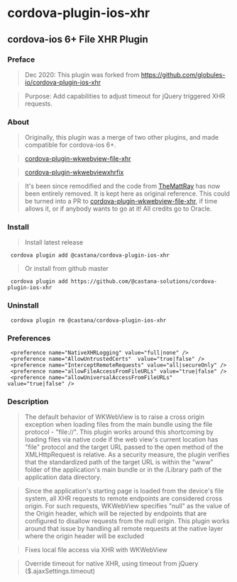 # cordova-plugin-ios-xhr
## cordova-ios 6+ File XHR Plugin

### Preface
> Dec 2020: This plugin was forked from https://github.com/globules-io/cordova-plugin-ios-xhr

> Purpose: Add capabilities to adjust timeout for jQuery triggered XHR requests.


### About
> Originally, this plugin was a merge of two other plugins, and made compatible for cordova-ios 6+.

> [cordova-plugin-wkwebview-file-xhr](https://github.com/oracle/cordova-plugin-wkwebview-file-xhr)

> [cordova-plugin-wkwebviewxhrfix](https://github.com/TheMattRay/cordova-plugin-wkwebviewxhrfix)

> It's been since remodified and the code from [TheMattRay](https://github.com/TheMattRay) has now been entirely removed. It is kept here as original reference. 
> This could be turned into a PR to [cordova-plugin-wkwebview-file-xhr](https://github.com/oracle/cordova-plugin-wkwebview-file-xhr), if time allows it, or if anybody wants to go at it! All credits go to Oracle. 

### Install

> Install latest release

     cordova plugin add @castana/cordova-plugin-ios-xhr
     
> Or install from github master

     cordova plugin add https://github.com/@castana-solutions/cordova-plugin-ios-xhr
     
### Uninstall

     cordova plugin rm @castana/cordova-plugin-ios-xhr
     
### Preferences

     <preference name="NativeXHRLogging" value="full|none" />
     <preference name="AllowUntrustedCerts"  value="true|false" />
     <preference name="InterceptRemoteRequests" value="all|secureOnly" />
     <preference name="allowFileAccessFromFileURLs" value="true|false" />
     <preference name="allowUniversalAccessFromFileURLs" value="true|false" />

### Description

>The default behavior of WKWebView is to raise a cross origin exception when loading files from the main bundle using the file protocol - "file://". This plugin works around this shortcoming by loading files via native code if the web view's current location has "file" protocol and the target URL passed to the open method of the XMLHttpRequest is relative. As a security measure, the plugin verifies that the standardized path of the target URL is within the "www" folder of the application's main bundle or in the /Library path of the application data directory.

>Since the application's starting page is loaded from the device's file system, all XHR requests to remote endpoints are considered cross origin. For such requests, WKWebView specifies "null" as the value of the Origin header, which will be rejected by endpoints that are configured to disallow requests from the null origin. This plugin works around that issue by handling all remote requests at the native layer where the origin header will be excluded

>Fixes local file access via XHR with WKWebView

>Override timeout for native XHR, using timeout from jQuery ($.ajaxSettings.timeout)
